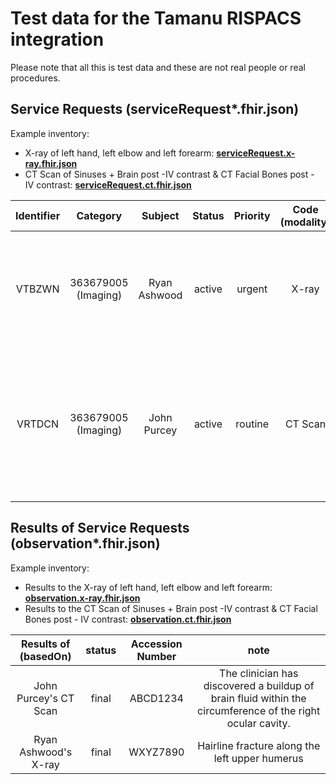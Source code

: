 # Test data for the Tamanu RISPACS integration

Please note that all this is test data and these are not real people or real procedures.


## Service Requests (serviceRequest*.fhir.json)
Example inventory:
- X-ray of left hand, left elbow and left forearm: [**serviceRequest.x-ray.fhir.json**](serviceRequest.x-ray.fhir.json)
- CT Scan of Sinuses + Brain post -IV contrast & CT Facial Bones post - IV contrast: [**serviceRequest.ct.fhir.json**](serviceRequest.ct.fhir.json) 

| Identifier |        Category        |    Subject   | Status | Priority | Code <br>(modality) |                                  Order Detail                                  |
|:----------:|:----------------------:|:------------:|:------:|:--------:|:-------------------:|:------------------------------------------------------------------------------:|
| VTBZWN     | 363679005<br>(Imaging) | Ryan Ashwood | active | urgent   | X-ray               | - Left Hand (2LHA)<br>- Left Elbow (2LEL)<br>- Left Forarm (2LFR)              |
| VRTDCN     | 363679005<br>(Imaging) | John Purcey  | active | routine  | CT Scan             | - CT Sinuses + Brain post -IV contrast<br>- CT Facial Bones post - IV contrast |

## Results of Service Requests (observation*.fhir.json)
Example inventory:
- Results to the X-ray of left hand, left elbow and left forearm: [**observation.x-ray.fhir.json**](observation.x-ray.fhir.json)
- Results to the CT Scan of Sinuses + Brain post -IV contrast & CT Facial Bones post - IV contrast: [**observation.ct.fhir.json**](observation.ct.fhir.json) 

|  Results of (basedOn)  | status | Accession Number |                                                    note                                                    |
|:----------------------:|:------:|:----------------:|:----------------------------------------------------------------------------------------------------------:|
| John Purcey's CT Scan  | final  | ABCD1234         | The clinician has discovered a buildup of brain fluid within the circumference of the right ocular cavity. |
| Ryan Ashwood's X-ray   | final  | WXYZ7890         | Hairline fracture along the left upper humerus                                                             |